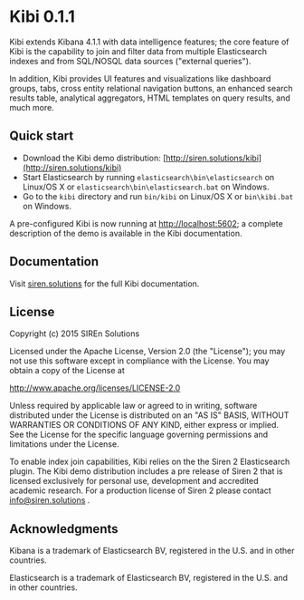 # Kibi 0.1.1

Kibi extends Kibana 4.1.1 with data intelligence features; the core feature of
Kibi is the capability to join and filter data from multiple Elasticsearch
indexes and from SQL/NOSQL data sources ("external queries").

In addition, Kibi provides UI features and visualizations like dashboard
groups, tabs, cross entity relational navigation buttons, an enhanced search
results table, analytical aggregators, HTML templates on query results, and
much more.

## Quick start

* Download the Kibi demo distribution: [http://siren.solutions/kibi](http://siren.solutions/kibi)
* Start Elasticsearch by running `elasticsearch\bin\elasticsearch` on Linux/OS X or `elasticsearch\bin\elasticsearch.bat` on Windows.
* Go to the `kibi` directory and run `bin/kibi` on Linux/OS X or `bin\kibi.bat` on Windows.

A pre-configured Kibi is now running at [http://localhost:5602](http://localhost:5602);
a complete description of the demo is available in the Kibi documentation.

## Documentation

Visit [siren.solutions](http://siren.solutions/kibi/docs) for the full Kibi
documentation.

## License

Copyright (c) 2015 SIREn Solutions

Licensed under the Apache License, Version 2.0 (the "License"); you may not use
this software except in compliance with the License. You may obtain a copy of
the License at

  http://www.apache.org/licenses/LICENSE-2.0

Unless required by applicable law or agreed to in writing, software distributed
under the License is distributed on an "AS IS" BASIS, WITHOUT WARRANTIES OR
CONDITIONS OF ANY KIND, either express or implied. See the License for the
specific language governing permissions and limitations under the License.

To enable index join capabilities, Kibi relies on the the Siren 2
Elasticsearch plugin. The Kibi demo distribution includes a pre release of
Siren 2 that is licensed exclusively for personal use, development and
accredited academic research. For a production license of Siren 2 please
contact info@siren.solutions .

## Acknowledgments

Kibana is a trademark of Elasticsearch BV, registered in the U.S. and in other
countries.

Elasticsearch is a trademark of Elasticsearch BV, registered in the U.S. and in
other countries.
